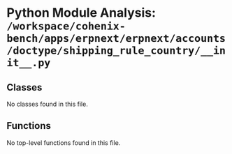 # Python Module Analysis: `/workspace/cohenix-bench/apps/erpnext/erpnext/accounts/doctype/shipping_rule_country/__init__.py`

## Classes

No classes found in this file.


## Functions

No top-level functions found in this file.
